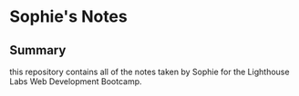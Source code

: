 # Sophie's Notes
## Summary

this repository contains all of the notes taken by Sophie for the Lighthouse Labs Web Development Bootcamp.
